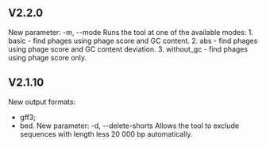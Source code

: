 ## V2.2.0
New parameter:
 -m, --mode Runs the tool at one of the available modes: 
            1. basic - find phages using phage score and GC content.
            2. abs - find phages using phage score and GC content deviation.
            3. without_gc - find phages using phage score only.

## V2.1.10
New output formats: 
  - gff3;
  - bed.
New parameter:
  -d, --delete-shorts Allows the tool to exclude sequences with length less 20 000 bp automatically.
